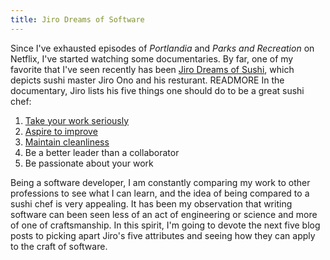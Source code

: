 ```yaml
---
title: Jiro Dreams of Software
---
```


Since I've exhausted episodes of _Portlandia_ and _Parks and Recreation_ on Netflix, I've started watching some documentaries. By far, one of my favorite that I've seen recently has been [Jiro Dreams of Sushi](http://www.imdb.com/title/tt1772925/), which depicts sushi master Jiro Ono and his resturant. READMORE In the documentary, Jiro lists his five things one should do to be a great sushi chef:

1.  [Take your work seriously](/blog/2013/01/07/jiro-dreams-of-software-serious.html)
2.  [Aspire to improve](blog/2013/01/08/jiro-dreams-of-software-improve.html)
3.  [Maintain cleanliness](/blog/2013/01/09/jiro-dreams-of-software-cleanliness.html)
4.  Be a better leader than a collaborator
5.  Be passionate about your work

Being a software developer, I am constantly comparing my work to other professions to see what I can learn, and the idea of being compared to a sushi chef is very appealing. It has been my observation that writing software can been seen less of an act of engineering or science and more of one of craftsmanship. In this spirit, I'm going to devote the next five blog posts to picking apart Jiro's five attributes and seeing how they can apply to the craft of software.